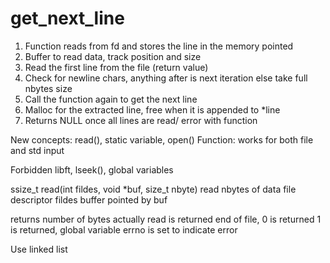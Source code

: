 # get_next_line
1. Function reads from fd and stores the line in the memory pointed
2. Buffer to read data, track position and size
3. Read the first line from the file (return value)
4. Check for newline chars, anything after is next iteration else take full nbytes size
5. Call the function again to get the next line
6. Malloc for the extracted line, free when it is appended to *line
7. Returns NULL once all lines are read/ error with function

New concepts: read(), static variable, open()
Function: works for both file and std input

Forbidden 
libft, lseek(), global variables

ssize_t read(int fildes, void *buf, size_t nbyte)
read nbytes of data
file descriptor fildes
buffer pointed by buf

returns number of bytes actually read is returned
end of file, 0 is returned
1 is returned, global variable errno is set to indicate error

Use linked list

